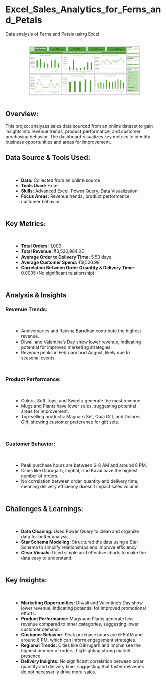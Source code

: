 # Excel_Sales_Analytics_for_Ferns_and_Petals

Data analysis of Ferns and Petals using Excel

<br/>
<div style="text-align: center;">
    <img src="https://github.com/Sumeettt27/Excel_Sales_Analytics_for_Ferns_and_Petals/blob/main/Dashboard.png" alt="Dashboard" style="max-width:70%;box-shadow:0 2.8px 2.2px rgba(0, 0, 0, 0.12)" />
</div>
<br/>

<h2>Overview:</h2>
<p>This project analyzes sales data sourced from an online dataset to gain insights into revenue trends, product performance, and customer purchasing behavior. The dashboard visualizes key metrics to identify business opportunities and areas for improvement.</p>

<h2>Data Source & Tools Used:</h2>
<ul style="margin: 50px; padding: 0px;">
    <li><strong>Data:</strong> Collected from an online source</li>
    <li><strong>Tools Used:</strong> Excel</li>
    <li><strong>Skills:</strong> Advanced Excel, Power Query, Data Visualization</li>
    <li><strong>Focus Areas:</strong> Revenue trends, product performance, customer behavior</li>
</ul>

<h2>Key Metrics:</h2>
<ul style="margin: 50px; padding: 0px;">
    <li><strong>Total Orders:</strong> 1,000</li>
    <li><strong>Total Revenue:</strong> ₹3,520,984.00</li>
    <li><strong>Average Order to Delivery Time:</strong> 5.53 days</li>
    <li><strong>Average Customer Spend:</strong> ₹3,520.98</li>
    <li><strong>Correlation Between Order Quantity & Delivery Time:</strong> 0.0035 (No significant relationship)</li>
</ul>

<h2>Analysis & Insights</h2>

<h3>Revenue Trends:</h3>
<ul style="margin: 50px; padding: 0px;">
    <li>Anniversaries and Raksha Bandhan contribute the highest revenue.</li>
    <li>Diwali and Valentine’s Day show lower revenue, indicating potential for improved marketing strategies.</li>
    <li>Revenue peaks in February and August, likely due to seasonal events.</li>
</ul>

<h3>Product Performance:</h3>
<ul style="margin: 50px; padding: 0px;">
    <li>Colors, Soft Toys, and Sweets generate the most revenue.</li>
    <li>Mugs and Plants have lower sales, suggesting potential areas for improvement.</li>
    <li>Top-selling products: Magnam Set, Quia Gift, and Dolores Gift, showing customer preference for gift sets.</li>
</ul>

<h3>Customer Behavior:</h3>
<ul style="margin: 50px; padding: 0px;">
    <li>Peak purchase hours are between 6-8 AM and around 8 PM.</li>
    <li>Cities like Dibrugarh, Imphal, and Kavai have the highest number of orders.</li>
    <li>No correlation between order quantity and delivery time, meaning delivery efficiency doesn’t impact sales volume.</li>
</ul>

<h2>Challenges & Learnings:</h2>
<ul style="margin: 50px; padding: 0px;">
    <li><strong>Data Cleaning:</strong> Used Power Query to clean and organize data for better analysis.</li>
    <li><strong>Star Schema Modeling:</strong> Structured the data using a Star Schema to simplify relationships and improve efficiency.</li>
    <li><strong>Clear Visuals:</strong> Used simple and effective charts to make the data easy to understand.</li>
</ul>

<h2>Key Insights:</h2>
<ul style="margin: 50px; padding: 0px;">
    <li><strong>Marketing Opportunities:</strong> Diwali and Valentine’s Day show lower revenue, indicating potential for improved promotional efforts.</li>
    <li><strong>Product Performance:</strong> Mugs and Plants generate less revenue compared to other categories, suggesting lower customer demand.</li>
    <li><strong>Customer Behavior:</strong> Peak purchase hours are 6-8 AM and around 8 PM, which can inform engagement strategies.</li>
    <li><strong>Regional Trends:</strong> Cities like Dibrugarh and Imphal see the highest number of orders, highlighting strong market presence.</li>
    <li><strong>Delivery Insights:</strong> No significant correlation between order quantity and delivery time, suggesting that faster deliveries do not necessarily drive more sales.</li>
</ul>
